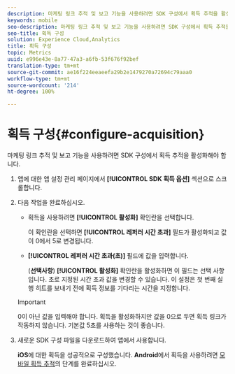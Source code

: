 ```yaml
---
description: 마케팅 링크 추적 및 보고 기능을 사용하려면 SDK 구성에서 획득 추적을 활성화해야 합니다.
keywords: mobile
seo-description: 마케팅 링크 추적 및 보고 기능을 사용하려면 SDK 구성에서 획득 추적을 활성화해야 합니다.
seo-title: 획득 구성
solution: Experience Cloud,Analytics
title: 획득 구성
topic: Metrics
uuid: e996e43e-8a77-47a3-a6fb-53f676f92bef
translation-type: tm+mt
source-git-commit: ae16f224eeaeefa29b2e1479270a72694c79aaa0
workflow-type: tm+mt
source-wordcount: '214'
ht-degree: 100%

---
```



# 획득 구성{#configure-acquisition}

마케팅 링크 추적 및 보고 기능을 사용하려면 SDK 구성에서 획득 추적을 활성화해야 합니다.

1. 앱에 대한 앱 설정 관리 페이지에서 **[!UICONTROL SDK 획득 옵션]** 섹션으로 스크롤합니다.
1. 다음 작업을 완료하십시오.

   * 획득을 사용하려면 **[!UICONTROL 활성화]** 확인란을 선택합니다.

      이 확인란을 선택하면 **[!UICONTROL 레퍼러 시간 초과]** 필드가 활성화되고 값이 0에서 5로 변경됩니다.

   * **[!UICONTROL 레퍼러 시간 초과(초)]** 필드에 값을 입력합니다.

      (**선택사항**) **[!UICONTROL 활성화]** 확인란을 활성화하면 이 필드는 선택 사항입니다. 초로 지정된 시간 초과 값을 변경할 수 있습니다. 이 설정은 첫 번째 실행 히트를 보내기 전에 획득 정보를 기다리는 시간을 지정합니다.
   >[!IMPORTANT]
   >0이 아닌 값을 입력해야 합니다. 획득을 활성화하지만 값을 0으로 두면 획득 링크가 작동하지 않습니다. 기본값 5초를 사용하는 것이 좋습니다.

1. 새로운 SDK 구성 파일을 다운로드하여 앱에서 사용합니다.

   **iOS**에 대한 획득을 성공적으로 구성했습니다.
**Android**&#x200B;에서 획득을 사용하려면 [모바일 획득 추적](/help/android/acquisition-main/acquisition.md)의 단계를 완료하십시오.

